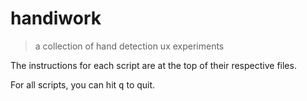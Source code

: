 # handiwork

> a collection of hand detection ux experiments

The instructions for each script are at the top of their respective files.

For all scripts, you can hit <kbd>q</kbd> to quit.
